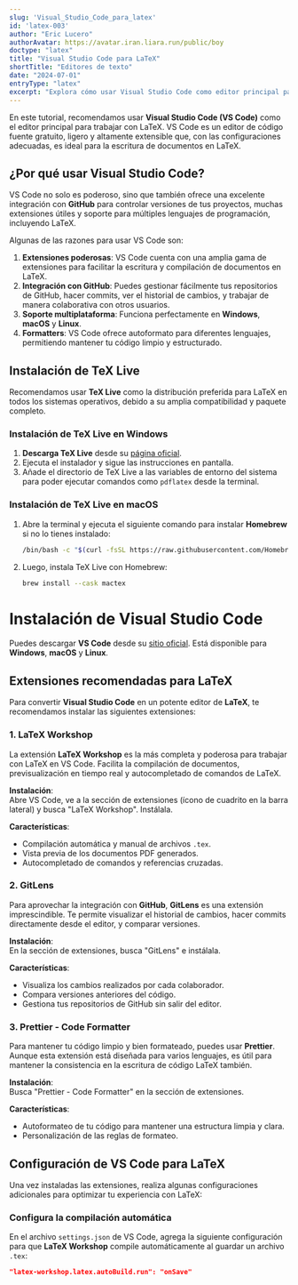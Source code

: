 ```yaml
---
slug: 'Visual_Studio_Code_para_latex'
id: 'latex-003'
author: "Eric Lucero"
authorAvatar: https://avatar.iran.liara.run/public/boy
doctype: "latex"
title: "Visual Studio Code para LaTeX"
shortTitle: "Editores de texto"
date: "2024-07-01"
entryType: "latex"
excerpt: "Explora cómo usar Visual Studio Code como editor principal para LaTeX, destacando su integración con GitHub, extensiones y la preferencia por TeX Live."
---
```


En este tutorial, recomendamos usar **Visual Studio Code (VS Code)** como el editor principal para trabajar con LaTeX. VS Code es un editor de código fuente gratuito, ligero y altamente extensible que, con las configuraciones adecuadas, es ideal para la escritura de documentos en LaTeX.

## ¿Por qué usar Visual Studio Code?

VS Code no solo es poderoso, sino que también ofrece una excelente integración con **GitHub** para controlar versiones de tus proyectos, muchas extensiones útiles y soporte para múltiples lenguajes de programación, incluyendo LaTeX. 

Algunas de las razones para usar VS Code son:

1. **Extensiones poderosas**: VS Code cuenta con una amplia gama de extensiones para facilitar la escritura y compilación de documentos en LaTeX.
2. **Integración con GitHub**: Puedes gestionar fácilmente tus repositorios de GitHub, hacer commits, ver el historial de cambios, y trabajar de manera colaborativa con otros usuarios.
3. **Soporte multiplataforma**: Funciona perfectamente en **Windows**, **macOS** y **Linux**.
4. **Formatters**: VS Code ofrece autoformato para diferentes lenguajes, permitiendo mantener tu código limpio y estructurado.

## Instalación de TeX Live

Recomendamos usar **TeX Live** como la distribución preferida para LaTeX en todos los sistemas operativos, debido a su amplia compatibilidad y paquete completo.

### Instalación de TeX Live en Windows

1. **Descarga TeX Live** desde su [página oficial](https://www.tug.org/texlive/).
2. Ejecuta el instalador y sigue las instrucciones en pantalla.
3. Añade el directorio de TeX Live a las variables de entorno del sistema para poder ejecutar comandos como `pdflatex` desde la terminal.

### Instalación de TeX Live en macOS

1. Abre la terminal y ejecuta el siguiente comando para instalar **Homebrew** si no lo tienes instalado:

   ```bash
   /bin/bash -c "$(curl -fsSL https://raw.githubusercontent.com/Homebrew/install/HEAD/install.sh)"
2. Luego, instala TeX Live con Homebrew:
    ```bash
    brew install --cask mactex


# Instalación de Visual Studio Code

Puedes descargar **VS Code** desde su [sitio oficial](https://code.visualstudio.com/). Está disponible para **Windows**, **macOS** y **Linux**.

## Extensiones recomendadas para LaTeX

Para convertir **Visual Studio Code** en un potente editor de **LaTeX**, te recomendamos instalar las siguientes extensiones:

### 1. LaTeX Workshop

La extensión **LaTeX Workshop** es la más completa y poderosa para trabajar con LaTeX en VS Code. Facilita la compilación de documentos, previsualización en tiempo real y autocompletado de comandos de LaTeX.

**Instalación**:  
Abre VS Code, ve a la sección de extensiones (ícono de cuadrito en la barra lateral) y busca "LaTeX Workshop". Instálala.

**Características**:
- Compilación automática y manual de archivos `.tex`.
- Vista previa de los documentos PDF generados.
- Autocompletado de comandos y referencias cruzadas.

### 2. GitLens

Para aprovechar la integración con **GitHub**, **GitLens** es una extensión imprescindible. Te permite visualizar el historial de cambios, hacer commits directamente desde el editor, y comparar versiones.

**Instalación**:  
En la sección de extensiones, busca "GitLens" e instálala.

**Características**:
- Visualiza los cambios realizados por cada colaborador.
- Compara versiones anteriores del código.
- Gestiona tus repositorios de GitHub sin salir del editor.

### 3. Prettier - Code Formatter

Para mantener tu código limpio y bien formateado, puedes usar **Prettier**. Aunque esta extensión está diseñada para varios lenguajes, es útil para mantener la consistencia en la escritura de código LaTeX también.

**Instalación**:  
Busca "Prettier - Code Formatter" en la sección de extensiones.

**Características**:
- Autoformateo de tu código para mantener una estructura limpia y clara.
- Personalización de las reglas de formateo.

## Configuración de VS Code para LaTeX

Una vez instaladas las extensiones, realiza algunas configuraciones adicionales para optimizar tu experiencia con LaTeX:

### Configura la compilación automática

En el archivo `settings.json` de VS Code, agrega la siguiente configuración para que **LaTeX Workshop** compile automáticamente al guardar un archivo `.tex`:

```json
"latex-workshop.latex.autoBuild.run": "onSave"
